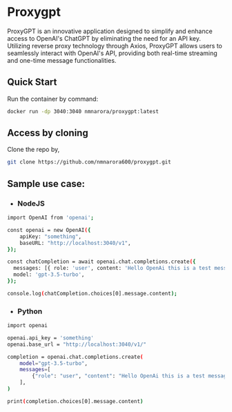 
# Proxygpt

ProxyGPT is an innovative application designed to simplify and enhance access to OpenAI's ChatGPT by eliminating the need for an API key. Utilizing reverse proxy technology through Axios, ProxyGPT allows users to seamlessly interact with OpenAI's API, providing both real-time streaming and one-time message functionalities.

## Quick Start
Run the container by command:

```bash 
docker run -dp 3040:3040 nmnarora/proxygpt:latest
```


## Access by cloning
Clone the repo by,
```bash
git clone https://github.com/nmnarora600/proxygpt.git
```

## Sample use case:

* ### NodeJS
```bash
import OpenAI from 'openai';

const openai = new OpenAI({
	apiKey: "something",
	baseURL: "http://localhost:3040/v1",
});

const chatCompletion = await openai.chat.completions.create({
  messages: [{ role: 'user', content: 'Hello OpenAi this is a test message.' }],
  model: 'gpt-3.5-turbo',
});

console.log(chatCompletion.choices[0].message.content);
```

* ### Python
```bash
import openai

openai.api_key = 'something'
openai.base_url = "http://localhost:3040/v1/"

completion = openai.chat.completions.create(
    model="gpt-3.5-turbo",
    messages=[
        {"role": "user", "content": "Hello OpenAi this is a test message but for python."},
    ],
)

print(completion.choices[0].message.content)
```
